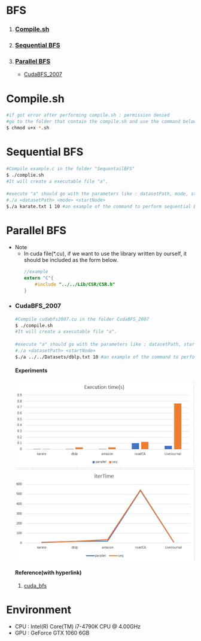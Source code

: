 # BFS
1. ### [Compile.sh](#compilesh)
2. ### [Sequential BFS](#sequential-bfs)
3. ### [Parallel BFS](#parallel-bfs)
    - [CudaBFS_2007](#cudabfs_2007)

# Compile.sh
```bash
#if got error after performing compile.sh : permission denied
#go to the folder that contain the compile.sh and use the command below
$ chmod u+x *.sh
```

# Sequential BFS
```bash
#Compile example.c in the folder "SequentailBFS"
$ ./complie.sh
#It will create a executable file "a".

#execute "a" should go with the parameters like : datasetPath, mode, startNode, whereas the mode = 1 represent adpating CSR, mode = 0 adapting Adjlist.
#./a <datasetPath> <mode> <startNode>
$./a karate.txt 1 10 #an example of the command to perform sequential BFS
```

# Parallel BFS
- Note
    - In cuda file(*.cu), if we want to use the library written by ourself, it should be included as the form below.<br>
        ```c
        //example
        extern "C"{
            #include "../../Lib/CSR/CSR.h"
        }
        ```
- ### CudaBFS_2007
    ```bash
    #Compile cudabfs2007.cu in the folder CudaBFS_2007
    $ ./compile.sh
    #It will create a executable file "a".

    #execute "a" should go with the parameters like : datasetPath, startNode.
    #./a <datasetPath> <startNode>
    $./a ../../Datasets/dblp.txt 10 #an example of the command to perform CudaBFS_2007.
    ```
    #### Experiments
    ![Alt text](image.png)
    #### Reference(with hyperlink)
    1. [cuda_bfs](https://github.com/siddharths2710/cuda_bfs/blob/master/cuda_bfs/kernel.cu)

# Environment
- CPU : Intel(R) Core(TM) i7-4790K CPU @ 4.00GHz
- GPU : GeForce GTX 1060 6GB